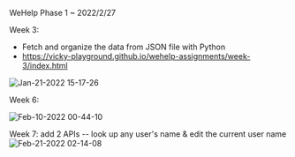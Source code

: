 WeHelp Phase 1 ~ 2022/2/27

Week 3:
- Fetch and organize the data from JSON file with Python
- https://vicky-playground.github.io/wehelp-assignments/week-3/index.html

![Jan-21-2022 15-17-26](https://user-images.githubusercontent.com/90204593/150483455-1a37ef22-9e42-4720-ac6f-3b73d39fc4a3.gif)


Week 6:

![Feb-10-2022 00-44-10](https://user-images.githubusercontent.com/90204593/153248108-d392254c-8253-4b32-8e0b-b063760af6b4.gif)

Week 7: add 2 APIs -- look up any user's name & edit the current user name
![Feb-21-2022 02-14-08](https://user-images.githubusercontent.com/90204593/154857566-cd689d6e-2210-4a61-980e-7d1cc3159480.gif)
